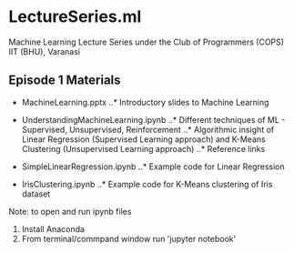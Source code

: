 # LectureSeries.ml
Machine Learning Lecture Series under the Club of Programmers (COPS) IIT (BHU), Varanasi

## Episode 1 Materials
- MachineLearning.pptx
..* Introductory slides to Machine Learning

- UnderstandingMachineLearning.ipynb
..* Different techniques of ML - Supervised, Unsupervised, Reinforcement
..* Algorithmic insight of Linear Regression (Supervised Learning approach) and K-Means Clustering (Unsupervised Learning approach)
..* Reference links

- SimpleLinearRegression.ipynb
..* Example code for Linear Regression

- IrisClustering.ipynb
..* Example code for K-Means clustering of Iris dataset

Note: to open and run ipynb files
1. Install Anaconda
2. From terminal/commpand window run 'jupyter notebook'